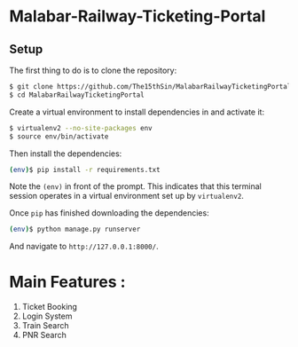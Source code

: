 # Malabar-Railway-Ticketing-Portal

## Setup

The first thing to do is to clone the repository:

```sh
$ git clone https://github.com/The15thSin/MalabarRailwayTicketingPortal.git
$ cd MalabarRailwayTicketingPortal
```

Create a virtual environment to install dependencies in and activate it:

```sh
$ virtualenv2 --no-site-packages env
$ source env/bin/activate
```

Then install the dependencies:

```sh
(env)$ pip install -r requirements.txt
```
Note the `(env)` in front of the prompt. This indicates that this terminal
session operates in a virtual environment set up by `virtualenv2`.

Once `pip` has finished downloading the dependencies:
```sh
(env)$ python manage.py runserver
```
And navigate to `http://127.0.0.1:8000/`.


# Main Features : 
  1. Ticket Booking
  2. Login System
  3. Train Search
  4. PNR Search 
